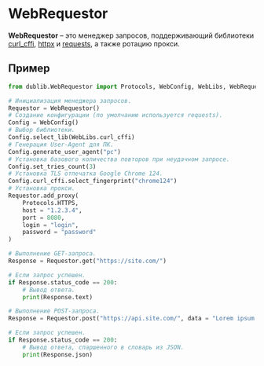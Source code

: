 # WebRequestor
**WebRequestor** – это менеджер запросов, поддерживающий библиотеки [curl_cffi](https://github.com/yifeikong/curl_cffi), [httpx](https://github.com/encode/httpx) и [requests](https://github.com/psf/requests), а также ротацию прокси.

## Пример
```Python
from dublib.WebRequestor import Protocols, WebConfig, WebLibs, WebRequestor

# Инициализация менеджера запросов.
Requestor = WebRequestor()
# Создание конфигурации (по умолчанию используется requests).
Config = WebConfig()
# Выбор библиотеки.
Config.select_lib(WebLibs.curl_cffi)
# Генерация User-Agent для ПК.
Config.generate_user_agent("pc")
# Установка базового количества повторов при неудачном запросе.
Config.set_tries_count(3)
# Установка TLS отпечатка Google Chrome 124.
Config.curl_cffi.select_fingerprint("chrome124")
# Установка прокси.
Requestor.add_proxy(
	Protocols.HTTPS,
	host = "1.2.3.4",
	port = 8080,
	login = "login",
	password = "password"
)

# Выполнение GET-запроса.
Response = Requestor.get("https://site.com/")

# Если запрос успешен.
if Response.status_code == 200:
	# Вывод ответа.
	print(Response.text)

# Выполнение POST-запроса.
Response = Requestor.post("https://api.site.com/", data = "Lorem ipsum.")

# Если запрос успешен.
if Response.status_code == 200:
	# Вывод ответа, спаршенного в словарь из JSON.
	print(Response.json)
```